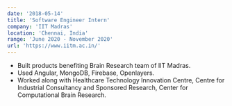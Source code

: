 ```yaml
---
date: '2018-05-14'
title: 'Software Engineer Intern'
company: 'IIT Madras'
location: 'Chennai, India'
range: 'June 2020 - November 2020'
url: 'https://www.iitm.ac.in/'
---
```


- Built products benefiting Brain Research team of IIT Madras.
- Used Angular, MongoDB, Firebase, Openlayers.
- Worked along with Healthcare Technology Innovation Centre, Centre for Industrial Consultancy and Sponsored Research, Center for Computational Brain Research.
